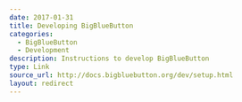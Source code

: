 ```yaml
---
date: 2017-01-31
title: Developing BigBlueButton
categories:
  - BigBlueButton
  - Development
description: Instructions to develop BigBlueButton
type: Link
source_url: http://docs.bigbluebutton.org/dev/setup.html
layout: redirect
---
```

